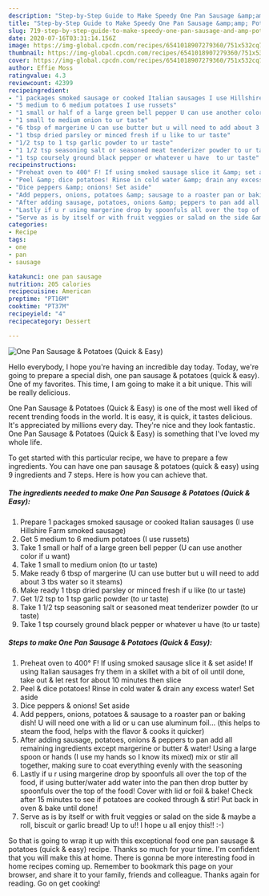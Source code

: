 ```yaml
---
description: "Step-by-Step Guide to Make Speedy One Pan Sausage &amp;amp; Potatoes (Quick &amp;amp; Easy)"
title: "Step-by-Step Guide to Make Speedy One Pan Sausage &amp;amp; Potatoes (Quick &amp;amp; Easy)"
slug: 719-step-by-step-guide-to-make-speedy-one-pan-sausage-and-amp-potatoes-quick-and-amp-easy
date: 2020-07-16T03:31:14.156Z
image: https://img-global.cpcdn.com/recipes/6541018907279360/751x532cq70/one-pan-sausage-potatoes-quick-easy-recipe-main-photo.jpg
thumbnail: https://img-global.cpcdn.com/recipes/6541018907279360/751x532cq70/one-pan-sausage-potatoes-quick-easy-recipe-main-photo.jpg
cover: https://img-global.cpcdn.com/recipes/6541018907279360/751x532cq70/one-pan-sausage-potatoes-quick-easy-recipe-main-photo.jpg
author: Effie Moss
ratingvalue: 4.3
reviewcount: 42399
recipeingredient:
- "1 packages smoked sausage or cooked Italian sausages I use Hillshire Farm smoked sausage"
- "5 medium to 6 medium potatoes I use russets"
- "1 small or half of a large green bell pepper U can use another color if u want"
- "1 small to medium onion to ur taste"
- "6 tbsp of margerine U can use butter but u will need to add about 3 tbs water so it steams"
- "1 tbsp dried parsley or minced fresh if u like to ur taste"
- "1/2 tsp to 1 tsp garlic powder to ur taste"
- "1 1/2 tsp seasoning salt or seasoned meat tenderizer powder to ur taste"
- "1 tsp coursely ground black pepper or whatever u have  to ur taste"
recipeinstructions:
- "Preheat oven to 400° F! If using smoked sausage slice it &amp; set aside! If using Italian sausages fry them in a skillet with a bit of oil until done, take out &amp; let rest for about 10 minutes then slice"
- "Peel &amp; dice potatoes! Rinse in cold water &amp; drain any excess water! Set aside"
- "Dice peppers &amp; onions! Set aside"
- "Add peppers, onions, potatoes &amp; sausage to a roaster pan or baking dish! U will need one with a lid or u can use aluminum foil... (this helps to steam the food, helps with the flavor &amp; cooks it quicker)"
- "After adding sausage, potatoes, onions &amp; peppers to pan add all remaining ingredients except margerine or butter &amp; water! Using a large spoon or hands (I use my hands so I know its mixed) mix or stir all together, making sure to coat everything evenly with the seasoning"
- "Lastly if u r using margerine drop by spoonfuls all over the top of the food, if using butter/water add water into the pan then drop butter by spoonfuls over the top of the food! Cover with lid or foil &amp; bake! Check after 15 minutes to see if potatoes are cooked through &amp; stir! Put back in oven &amp; bake until done!"
- "Serve as is by itself or with fruit veggies or salad on the side &amp; maybe a roll, biscuit or garlic bread! Up to u!! I hope u all enjoy this!! :-)"
categories:
- Recipe
tags:
- one
- pan
- sausage

katakunci: one pan sausage 
nutrition: 205 calories
recipecuisine: American
preptime: "PT16M"
cooktime: "PT37M"
recipeyield: "4"
recipecategory: Dessert

---
```



![One Pan Sausage &amp; Potatoes (Quick &amp; Easy)](https://img-global.cpcdn.com/recipes/6541018907279360/751x532cq70/one-pan-sausage-potatoes-quick-easy-recipe-main-photo.jpg)

Hello everybody, I hope you're having an incredible day today. Today, we're going to prepare a special dish, one pan sausage &amp; potatoes (quick &amp; easy). One of my favorites. This time, I am going to make it a bit unique. This will be really delicious.



One Pan Sausage &amp; Potatoes (Quick &amp; Easy) is one of the most well liked of recent trending foods in the world. It is easy, it is quick, it tastes delicious. It's appreciated by millions every day. They're nice and they look fantastic. One Pan Sausage &amp; Potatoes (Quick &amp; Easy) is something that I've loved my whole life.


To get started with this particular recipe, we have to prepare a few ingredients. You can have one pan sausage &amp; potatoes (quick &amp; easy) using 9 ingredients and 7 steps. Here is how you can achieve that.

<!--inarticleads1-->

##### The ingredients needed to make One Pan Sausage &amp; Potatoes (Quick &amp; Easy):

1. Prepare 1 packages smoked sausage or cooked Italian sausages (I use Hillshire Farm smoked sausage)
1. Get 5 medium to 6 medium potatoes (I use russets)
1. Take 1 small or half of a large green bell pepper (U can use another color if u want)
1. Take 1 small to medium onion (to ur taste)
1. Make ready 6 tbsp of margerine (U can use butter but u will need to add about 3 tbs water so it steams)
1. Make ready 1 tbsp dried parsley or minced fresh if u like (to ur taste)
1. Get 1/2 tsp to 1 tsp garlic powder (to ur taste)
1. Take 1 1/2 tsp seasoning salt or seasoned meat tenderizer powder (to ur taste)
1. Take 1 tsp coursely ground black pepper or whatever u have  (to ur taste)




<!--inarticleads2-->

##### Steps to make One Pan Sausage &amp; Potatoes (Quick &amp; Easy):

1. Preheat oven to 400° F! If using smoked sausage slice it &amp; set aside! If using Italian sausages fry them in a skillet with a bit of oil until done, take out &amp; let rest for about 10 minutes then slice
1. Peel &amp; dice potatoes! Rinse in cold water &amp; drain any excess water! Set aside
1. Dice peppers &amp; onions! Set aside
1. Add peppers, onions, potatoes &amp; sausage to a roaster pan or baking dish! U will need one with a lid or u can use aluminum foil... (this helps to steam the food, helps with the flavor &amp; cooks it quicker)
1. After adding sausage, potatoes, onions &amp; peppers to pan add all remaining ingredients except margerine or butter &amp; water! Using a large spoon or hands (I use my hands so I know its mixed) mix or stir all together, making sure to coat everything evenly with the seasoning
1. Lastly if u r using margerine drop by spoonfuls all over the top of the food, if using butter/water add water into the pan then drop butter by spoonfuls over the top of the food! Cover with lid or foil &amp; bake! Check after 15 minutes to see if potatoes are cooked through &amp; stir! Put back in oven &amp; bake until done!
1. Serve as is by itself or with fruit veggies or salad on the side &amp; maybe a roll, biscuit or garlic bread! Up to u!! I hope u all enjoy this!! :-)




So that is going to wrap it up with this exceptional food one pan sausage &amp; potatoes (quick &amp; easy) recipe. Thanks so much for your time. I'm confident that you will make this at home. There is gonna be more interesting food in home recipes coming up. Remember to bookmark this page on your browser, and share it to your family, friends and colleague. Thanks again for reading. Go on get cooking!
